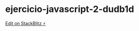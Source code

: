 # ejercicio-javascript-2-dudb1d

[Edit on StackBlitz ⚡️](https://stackblitz.com/edit/ejercicio-javascript-2-dudb1d)